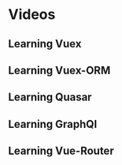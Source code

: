 # Videos

## Learning Vuex

## Learning Vuex-ORM

## Learning Quasar

## Learning GraphQl

## Learning Vue-Router